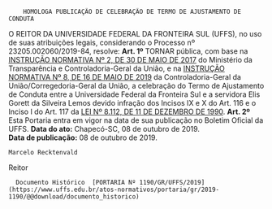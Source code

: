         HOMOLOGA PUBLICAÇÃO DE CELEBRAÇÃO DE TERMO DE AJUSTAMENTO DE CONDUTA  

 O REITOR DA UNIVERSIDADE FEDERAL DA FRONTEIRA SUL (UFFS), no uso de suas atribuições legais, considerando o Processo nº 23205.002060/2019-84, resolve:   **Art. 1º**  TORNAR pública, com base na [INSTRUÇÃO NORMATIVA Nº 2, DE 30 DE MAIO DE 2017](http://pesquisa.in.gov.br/imprensa/jsp/visualiza/index.jsp?jornal=1&data=31/05/2017&pagina=43) do Ministério da Transparência e Controladoria-Geral da União, e na [INSTRUÇÃO NORMATIVA Nº 8, DE 16 DE MAIO DE 2019](http://pesquisa.in.gov.br/imprensa/jsp/visualiza/index.jsp?data=21/05/2019&jornal=515&pagina=73) da Controladoria-Geral da União/Corregedoria-Geral da União, a celebração do Termo de Ajustamento de Conduta entre a Universidade Federal da Fronteira Sul e a servidora Elis Gorett da Silveira Lemos devido infração dos Incisos IX e X do Art. 116 e o Inciso I do Art. 117 da [LEI Nº 8.112, DE 11 DE DEZEMBRO DE 1990](http://www.planalto.gov.br/ccivil_03/leis/l8112cons.htm).   **Art. 2º**  Esta Portaria entra em vigor na data de sua publicação no Boletim Oficial da UFFS.        **Data do ato:** Chapecó-SC, 08 de outubro de 2019.   
 **Data de publicação:**  08 de outubro de 2019. 

    Marcelo Recktenvald   
 Reitor 

      Documento Histórico  [PORTARIA Nº 1190/GR/UFFS/2019](https://www.uffs.edu.br/atos-normativos/portaria/gr/2019-1190/@@download/documento_historico)     
      